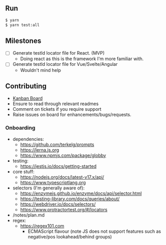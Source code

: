 ## Run

```sh
$ yarn
$ yarn test:all
```

## Milestones

-  [ ] Generate testId locator file for React. (MVP)
   -  Doing react as this is the framework I'm more familiar with.
-  [ ] Generate testId locator file for Vue/Svelte/Angular
   -  Wouldn't mind help

## Contributing

-  [Kanban Board](https://github.com/users/craigwh10/projects/2/views/1)
-  Ensure to read through relevant readmes
-  Comment on tickets if you require support
-  Raise issues on board for enhancements/bugs/requests.

### Onboarding

-  dependencies:
   -  https://github.com/terkelg/prompts
   -  https://lerna.js.org
   -  https://www.npmjs.com/package/globby
-  testing:
   -  https://jestjs.io/docs/getting-started
-  core stuff:
   -  https://nodejs.org/docs/latest-v17.x/api/
   -  https://www.typescriptlang.org
-  selectors (I'm generally aware of):
   -  https://enzymejs.github.io/enzyme/docs/api/selector.html
   -  https://testing-library.com/docs/queries/about/
   -  https://webdriver.io/docs/selectors/
   -  https://www.protractortest.org/#/locators
-  /notes/plan.md
-  regex:
   -  https://regex101.com
      -  ECMAScript flavour (note JS does not support features such as negative/pos lookahead/behind groups)
